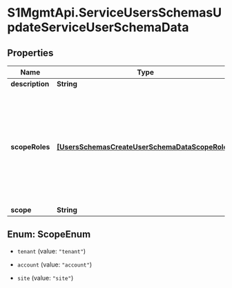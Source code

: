 # S1MgmtApi.ServiceUsersSchemasUpdateServiceUserSchemaData

## Properties
Name | Type | Description | Notes
------------ | ------------- | ------------- | -------------
**description** | **String** | Description | [optional] 
**scopeRoles** | [**[UsersSchemasCreateUserSchemaDataScopeRoles]**](UsersSchemasCreateUserSchemaDataScopeRoles.md) | List of id and role id, id is mandatory for user in scope account/site. User in tenant (global) role does not need to provide an id. | [optional] 
**scope** | **String** | User scope | [optional] 


<a name="ScopeEnum"></a>
## Enum: ScopeEnum


* `tenant` (value: `"tenant"`)

* `account` (value: `"account"`)

* `site` (value: `"site"`)




